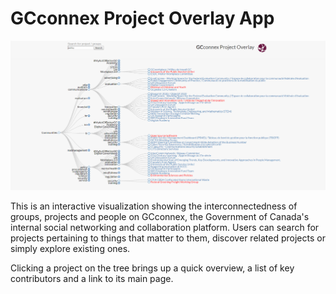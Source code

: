 GCconnex Project Overlay App
============================

<p align="center">
	<img src="images/overlay_screenshot.png?raw=true"/>
</p>

This is an interactive visualization showing the interconnectedness of groups, projects and people on GCconnex, the Government of Canada's internal social networking and collaboration platform. Users can search for projects pertaining to things that matter to them, discover related projects or simply explore existing ones. 

Clicking a project on the tree brings up a quick overview, a list of key contributors and a link to its main page.